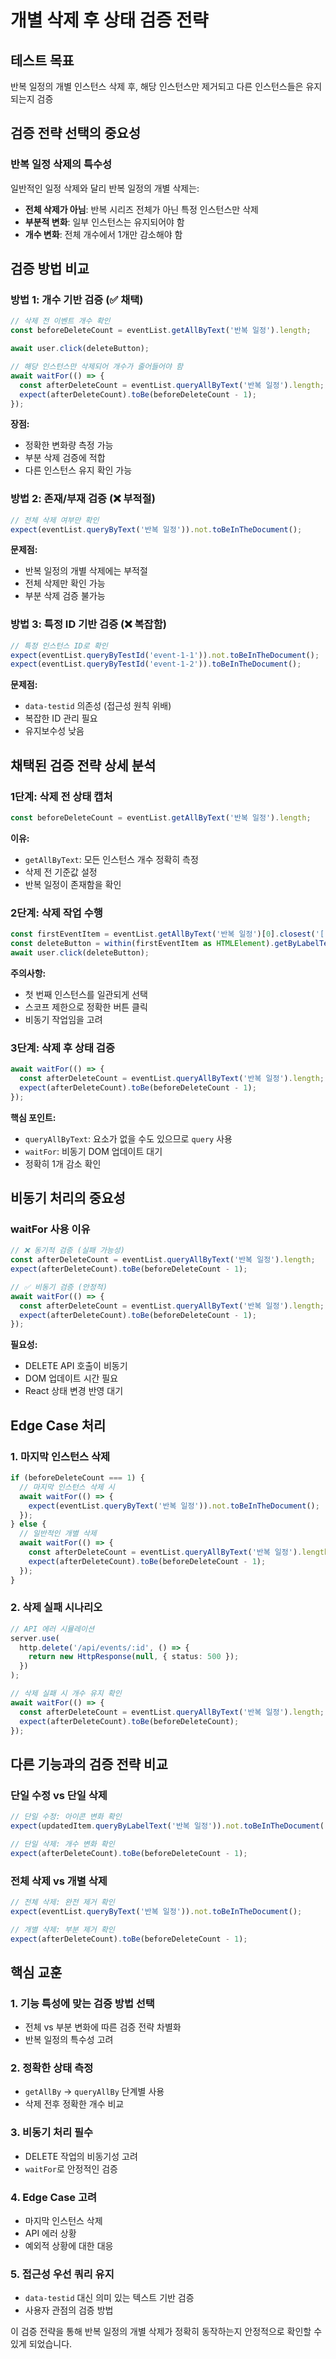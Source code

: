 # 개별 삭제 후 상태 검증 전략

## 테스트 목표
반복 일정의 개별 인스턴스 삭제 후, 해당 인스턴스만 제거되고 다른 인스턴스들은 유지되는지 검증

## 검증 전략 선택의 중요성

### 반복 일정 삭제의 특수성
일반적인 일정 삭제와 달리 반복 일정의 개별 삭제는:
- **전체 삭제가 아님**: 반복 시리즈 전체가 아닌 특정 인스턴스만 삭제
- **부분적 변화**: 일부 인스턴스는 유지되어야 함
- **개수 변화**: 전체 개수에서 1개만 감소해야 함

## 검증 방법 비교

### 방법 1: 개수 기반 검증 (✅ 채택)
```typescript
// 삭제 전 이벤트 개수 확인
const beforeDeleteCount = eventList.getAllByText('반복 일정').length;

await user.click(deleteButton);

// 해당 인스턴스만 삭제되어 개수가 줄어들어야 함
await waitFor(() => {
  const afterDeleteCount = eventList.queryAllByText('반복 일정').length;
  expect(afterDeleteCount).toBe(beforeDeleteCount - 1);
});
```

**장점:**
- 정확한 변화량 측정 가능
- 부분 삭제 검증에 적합
- 다른 인스턴스 유지 확인 가능

### 방법 2: 존재/부재 검증 (❌ 부적절)
```typescript
// 전체 삭제 여부만 확인
expect(eventList.queryByText('반복 일정')).not.toBeInTheDocument();
```

**문제점:**
- 반복 일정의 개별 삭제에는 부적절
- 전체 삭제만 확인 가능
- 부분 삭제 검증 불가능

### 방법 3: 특정 ID 기반 검증 (❌ 복잡함)
```typescript
// 특정 인스턴스 ID로 확인
expect(eventList.queryByTestId('event-1-1')).not.toBeInTheDocument();
expect(eventList.queryByTestId('event-1-2')).toBeInTheDocument();
```

**문제점:**
- `data-testid` 의존성 (접근성 원칙 위배)
- 복잡한 ID 관리 필요
- 유지보수성 낮음

## 채택된 검증 전략 상세 분석

### 1단계: 삭제 전 상태 캡처
```typescript
const beforeDeleteCount = eventList.getAllByText('반복 일정').length;
```

**이유:**
- `getAllByText`: 모든 인스턴스 개수 정확히 측정
- 삭제 전 기준값 설정
- 반복 일정이 존재함을 확인

### 2단계: 삭제 작업 수행
```typescript
const firstEventItem = eventList.getAllByText('반복 일정')[0].closest('[role="article"]');
const deleteButton = within(firstEventItem as HTMLElement).getByLabelText('Delete event');
await user.click(deleteButton);
```

**주의사항:**
- 첫 번째 인스턴스를 일관되게 선택
- 스코프 제한으로 정확한 버튼 클릭
- 비동기 작업임을 고려

### 3단계: 삭제 후 상태 검증
```typescript
await waitFor(() => {
  const afterDeleteCount = eventList.queryAllByText('반복 일정').length;
  expect(afterDeleteCount).toBe(beforeDeleteCount - 1);
});
```

**핵심 포인트:**
- `queryAllByText`: 요소가 없을 수도 있으므로 `query` 사용
- `waitFor`: 비동기 DOM 업데이트 대기
- 정확히 1개 감소 확인

## 비동기 처리의 중요성

### waitFor 사용 이유
```typescript
// ❌ 동기적 검증 (실패 가능성)
const afterDeleteCount = eventList.queryAllByText('반복 일정').length;
expect(afterDeleteCount).toBe(beforeDeleteCount - 1);

// ✅ 비동기 검증 (안정적)
await waitFor(() => {
  const afterDeleteCount = eventList.queryAllByText('반복 일정').length;
  expect(afterDeleteCount).toBe(beforeDeleteCount - 1);
});
```

**필요성:**
- DELETE API 호출이 비동기
- DOM 업데이트 시간 필요
- React 상태 변경 반영 대기

## Edge Case 처리

### 1. 마지막 인스턴스 삭제
```typescript
if (beforeDeleteCount === 1) {
  // 마지막 인스턴스 삭제 시
  await waitFor(() => {
    expect(eventList.queryByText('반복 일정')).not.toBeInTheDocument();
  });
} else {
  // 일반적인 개별 삭제
  await waitFor(() => {
    const afterDeleteCount = eventList.queryAllByText('반복 일정').length;
    expect(afterDeleteCount).toBe(beforeDeleteCount - 1);
  });
}
```

### 2. 삭제 실패 시나리오
```typescript
// API 에러 시뮬레이션
server.use(
  http.delete('/api/events/:id', () => {
    return new HttpResponse(null, { status: 500 });
  })
);

// 삭제 실패 시 개수 유지 확인
await waitFor(() => {
  const afterDeleteCount = eventList.queryAllByText('반복 일정').length;
  expect(afterDeleteCount).toBe(beforeDeleteCount);
});
```

## 다른 기능과의 검증 전략 비교

### 단일 수정 vs 단일 삭제
```typescript
// 단일 수정: 아이콘 변화 확인
expect(updatedItem.queryByLabelText('반복 일정')).not.toBeInTheDocument();

// 단일 삭제: 개수 변화 확인  
expect(afterDeleteCount).toBe(beforeDeleteCount - 1);
```

### 전체 삭제 vs 개별 삭제
```typescript
// 전체 삭제: 완전 제거 확인
expect(eventList.queryByText('반복 일정')).not.toBeInTheDocument();

// 개별 삭제: 부분 제거 확인
expect(afterDeleteCount).toBe(beforeDeleteCount - 1);
```

## 핵심 교훈

### 1. **기능 특성에 맞는 검증 방법 선택**
- 전체 vs 부분 변화에 따른 검증 전략 차별화
- 반복 일정의 특수성 고려

### 2. **정확한 상태 측정**
- `getAllBy` → `queryAllBy` 단계별 사용
- 삭제 전후 정확한 개수 비교

### 3. **비동기 처리 필수**
- DELETE 작업의 비동기성 고려
- `waitFor`로 안정적인 검증

### 4. **Edge Case 고려**
- 마지막 인스턴스 삭제
- API 에러 상황
- 예외적 상황에 대한 대응

### 5. **접근성 우선 쿼리 유지**
- `data-testid` 대신 의미 있는 텍스트 기반 검증
- 사용자 관점의 검증 방법

이 검증 전략을 통해 반복 일정의 개별 삭제가 정확히 동작하는지 안정적으로 확인할 수 있게 되었습니다.
